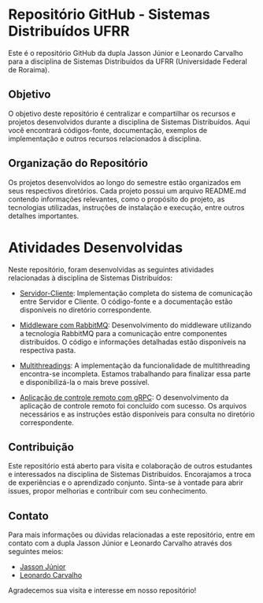 # Repositório GitHub - Sistemas Distribuídos UFRR

Este é o repositório GitHub da dupla Jasson Júnior e Leonardo Carvalho para a disciplina de Sistemas Distribuídos da UFRR (Universidade Federal de Roraima).

## Objetivo

O objetivo deste repositório é centralizar e compartilhar os recursos e projetos desenvolvidos durante a disciplina de Sistemas Distribuídos. Aqui você encontrará códigos-fonte, documentação, exemplos de implementação e outros recursos relacionados à disciplina.

## Organização do Repositório

Os projetos desenvolvidos ao longo do semestre estão organizados em seus respectivos diretórios. Cada projeto possui um arquivo README.md contendo informações relevantes, como o propósito do projeto, as tecnologias utilizadas, instruções de instalação e execução, entre outros detalhes importantes.


# Atividades Desenvolvidas
Neste repositório, foram desenvolvidas as seguintes atividades relacionadas à disciplina de Sistemas Distribuídos:

- [Servidor-Cliente](Servidor-Cliente): Implementação completa do sistema de comunicação entre Servidor e Cliente. O código-fonte e a documentação estão disponíveis no diretório correspondente.

- [Middleware com RabbitMQ](Middleware_com_RabbitMQ): Desenvolvimento do middleware utilizando a tecnologia RabbitMQ para a comunicação entre componentes distribuídos. O código e informações detalhadas estão disponíveis na respectiva pasta.

- [Multithreadings](Multithreadings): A implementação da funcionalidade de multithreading encontra-se incompleta. Estamos trabalhando para finalizar essa parte e disponibilizá-la o mais breve possível.

- [Aplicação de controle remoto com gRPC](aplicação_de_controle_remoto_com_gRPC): O desenvolvimento da aplicação de controle remoto foi concluído com sucesso. Os arquivos necessários e as instruções estão disponíveis para consulta no diretório correspondente.

## Contribuição

Este repositório está aberto para visita e colaboração de outros estudantes e interessados na disciplina de Sistemas Distribuídos. Encorajamos a troca de experiências e o aprendizado conjunto. Sinta-se à vontade para abrir issues, propor melhorias e contribuir com seu conhecimento.

## Contato

Para mais informações ou dúvidas relacionadas a este repositório, entre em contato com a dupla Jasson Júnior e Leonardo Carvalho através dos seguintes meios:

- [Jasson Júnior](jassonjr5@gmail.com)
- [Leonardo Carvalho](leonardo.carvalho623@gmail.com)

Agradecemos sua visita e interesse em nosso repositório!
